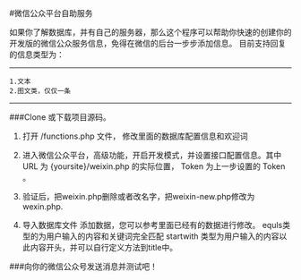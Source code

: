 #微信公众平台自助服务


如果你了解数据库，并有自己的服务器，那么这个程序可以帮助你快速的创建你的开发版的微信公众服务信息，免得在微信的后台一步步添加信息。
目前支持回复的信息类型为：
***
	1.文本
	2.图文类，仅仅一条
***

###Clone 或下载项目源码。

   1. 打开 /functions.php 文件， 修改里面的数据库配置信息和欢迎词
    
   2. 进入微信公众平台，高级功能，开启开发模式，并设置接口配置信息。其中 URL 为 {yoursite}/weixin.php 的实际位置， Token 为上一步设置的 Token 。
	
   3. 验证后，把weixin.php删除或者改名字，把weixin-new.php修改为 wexin.php.
	
   4. 导入数据库文件 添加数据，您可以参考里面已经有的数据进行修改。
    equls类型的为用户输入的内容和关键词完全匹配
    startwith 类型为用户输入的内容以此内容开头，并可以自行定义方法到title中。
    
	
###向你的微信公众号发送消息并测试吧！

	